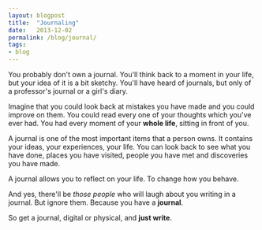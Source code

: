```yaml
---
layout: blogpost
title:  "Journaling"
date:   2013-12-02
permalink: /blog/journal/
tags:
- blog
---
```


You probably don't own a journal. You'll think back to a moment in your life, but your idea of it is a bit sketchy. You'll have heard of journals, but only of a professor's journal or a girl's diary.

Imagine that you could look back at mistakes you have made and you could improve on them. You could read every one of your thoughts which you've ever had. You had every moment of your **whole life**, sitting in front of you.

A journal is one of the most important items that a person owns. It contains your ideas, your experiences, your life. You can  look back to see what you have done, places you have visited, people you have met and discoveries you have made.

A journal allows you to reflect on your life. To change how you behave.

And yes, there'll be *those people* who will laugh about you writing in a journal. But ignore them. Because you have a **journal**.

So get a journal, digital or physical, and **just write**.